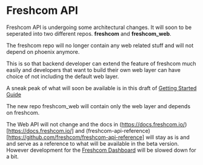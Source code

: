 # Freshcom API

Freshcom API is undergoing some architectural changes. It will soon to be seperated into two different
repos. **freshcom** and **freshcom_web**.

The freshcom repo will no longer contain any web related stuff and will not depend on phoenix anymore.

This is so that backend developer can extend the feature of freshcom much easily and
developers that want to build their own web layer can have choice of not including
the default web layer.

A sneak peak of what will soon be available is in this draft of [Getting Started Guide](https://github.com/freshcom/freshcom-api/wiki/Getting-Started-(Draft))

The new repo freshcom_web will contain only the web layer and depends on freshcom.

The Web API will not change and the docs in (https://docs.freshcom.io/)[https://docs.freshcom.io/] and (freshcom-api-reference)[https://github.com/freshcom/freshcom-api-reference]
will stay as is and and serve as a reference to what will be available in the beta version. However development for the [Freshcom Dashboard](https://github.com/freshcom/freshcom-dashboard)
will be slowed down for a bit.
